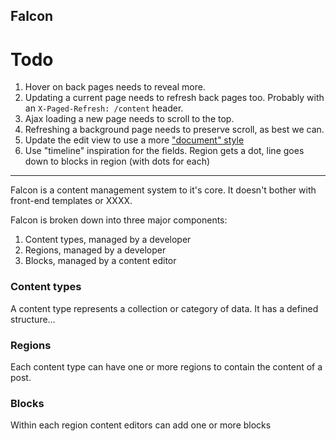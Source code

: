 ## Falcon

# Todo

1. Hover on back pages needs to reveal more.
2. Updating a current page needs to refresh back pages too. Probably with an `X-Paged-Refresh: /content` header.
3. Ajax loading a new page needs to scroll to the top.
4. Refreshing a background page needs to preserve scroll, as best we can.
5. Update the edit view to use a more ["document" style](http://dribbble.com/shots/1275359-Document/attachments/175753)
6. Use "timeline" inspiration for the fields. Region gets a dot, line goes down to blocks in region (with dots for each)

----

Falcon is a content management system to it's core. It doesn't bother with front-end templates or XXXX.

Falcon is broken down into three major components:

1. Content types, managed by a developer
2. Regions, managed by a developer
3. Blocks, managed by a content editor

### Content types

A content type represents a collection or category of data. It has a defined structure…

### Regions

Each content type can have one or more regions to contain the content of a post.

### Blocks

Within each region content editors can add one or more blocks
